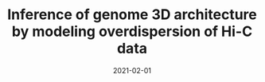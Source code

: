 ---
title: "Inference of genome 3D architecture by modeling overdispersion of Hi-C data"
collection: publications
permalink: /publications/2021-02-01-Inference-of-genome-3D-architecture-by-modeling-overdispersion-of-Hi-C-data
date: 2021-02-01
paperurl: 'https://doi.org/10.1101/2021.02.04.429864'
code: 'https://nellev.github.io/pastisnb'
citation: 'N.&nbsp;Varoquaux, W.S. Noble, &amp; J.-P. Vert.
Inference of genome <span class="bibtex-protected">3D</span> architecture by modeling overdispersion of <span class="bibtex-protected">Hi-C</span> data.
Technical Report BioRxiv 2021.02.04.429864, 2021.'
---